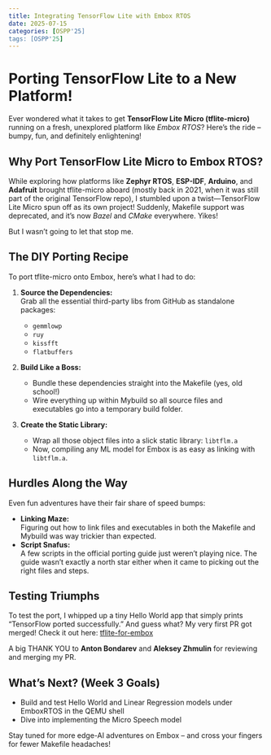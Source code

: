 ```yaml
---
title: Integrating TensorFlow Lite with Embox RTOS  
date: 2025-07-15  
categories: [OSPP'25]  
tags: [OSPP'25]  
---
```


#  Porting TensorFlow Lite to a New Platform!

Ever wondered what it takes to get **TensorFlow Lite Micro (tflite-micro)** running on a fresh, unexplored platform like *Embox RTOS*? Here’s the ride – bumpy, fun, and definitely enlightening!

## Why Port TensorFlow Lite Micro to Embox RTOS?

While exploring how platforms like **Zephyr RTOS**, **ESP-IDF**, **Arduino**, and **Adafruit** brought tflite-micro aboard (mostly back in 2021, when it was still part of the original TensorFlow repo), I stumbled upon a twist—TensorFlow Lite Micro spun off as its own project! Suddenly, Makefile support was deprecated, and it’s now *Bazel* and *CMake* everywhere. Yikes!

But I wasn’t going to let that stop me.

## The DIY Porting Recipe

To port tflite-micro onto Embox, here’s what I had to do:

1. **Source the Dependencies:**  
   Grab all the essential third-party libs from GitHub as standalone packages:  
   - `gemmlowp`  
   - `ruy`  
   - `kissfft`  
   - `flatbuffers`

2. **Build Like a Boss:**  
   - Bundle these dependencies straight into the Makefile (yes, old school!)  
   - Wire everything up within Mybuild so all source files and executables go into a temporary build folder.

3. **Create the Static Library:**  
   - Wrap all those object files into a slick static library: `libtflm.a`  
   - Now, compiling any ML model for Embox is as easy as linking with `libtflm.a`.

## Hurdles Along the Way

Even fun adventures have their fair share of speed bumps:

- **Linking Maze:**  
  Figuring out how to link files and executables in both the Makefile and Mybuild was way trickier than expected.
- **Script Snafus:**  
  A few scripts in the official porting guide just weren’t playing nice. The guide wasn’t exactly a north star either when it came to picking out the right files and steps.

## Testing Triumphs 

To test the port, I whipped up a tiny Hello World app that simply prints “TensorFlow ported successfully.” And guess what? My very first PR got merged! Check it out here: [tflite-for-embox](https://github.com/embox/embox/pull/3692)

A big THANK YOU to **Anton Bondarev** and **Aleksey Zhmulin** for reviewing and merging my PR.

##  What’s Next? (Week 3 Goals)

- Build and test Hello World and Linear Regression models under EmboxRTOS in the QEMU shell
- Dive into implementing the Micro Speech model

Stay tuned for more edge-AI adventures on Embox – and cross your fingers for fewer Makefile headaches!
